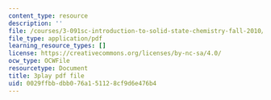 ```yaml
---
content_type: resource
description: ''
file: /courses/3-091sc-introduction-to-solid-state-chemistry-fall-2010/0029ffbbdbb076a151128cf9d6e476b4_U_dpm7SCIpg.pdf
file_type: application/pdf
learning_resource_types: []
license: https://creativecommons.org/licenses/by-nc-sa/4.0/
ocw_type: OCWFile
resourcetype: Document
title: 3play pdf file
uid: 0029ffbb-dbb0-76a1-5112-8cf9d6e476b4
---
```


